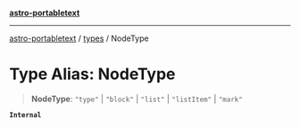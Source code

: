 [**astro-portabletext**](../../README.md)

***

[astro-portabletext](../../README.md) / [types](../README.md) / NodeType

# Type Alias: NodeType

> **NodeType**: `"type"` \| `"block"` \| `"list"` \| `"listItem"` \| `"mark"`

**`Internal`**
